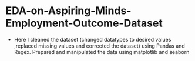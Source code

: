 # EDA-on-Aspiring-Minds-Employment-Outcome-Dataset
* Here I cleaned the dataset (changed datatypes to desired values ,replaced missing values and corrected the dataset) using Pandas and Regex. Prepared and manipulated the data using matplotlib and seaborn
